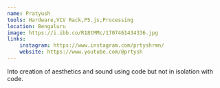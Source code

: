 ```yaml
---
name: Pratyush
tools: Hardware,VCV Rack,P5.js,Processing
location: Bengaluru
image: https://i.ibb.co/R18tMMc/1707461434336.jpg
links:
    instagram: https://www.instagram.com/prtyshrmn/
    website: https://www.youtube.com/@prtysh
---
```


Into creation of aesthetics and sound using code but not in isolation with code.